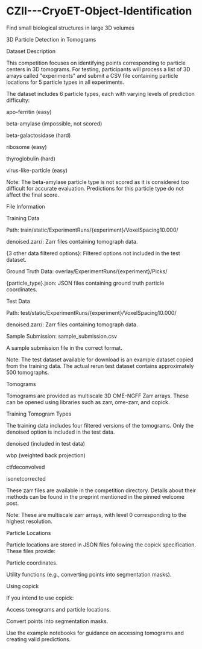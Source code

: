 # CZII---CryoET-Object-Identification
Find small biological structures in large 3D volumes

3D Particle Detection in Tomograms

Dataset Description

This competition focuses on identifying points corresponding to particle centers in 3D tomograms. For testing, participants will process a list of 3D arrays called "experiments" and submit a CSV file containing particle locations for 5 particle types in all experiments.

The dataset includes 6 particle types, each with varying levels of prediction difficulty:

apo-ferritin (easy)

beta-amylase (impossible, not scored)

beta-galactosidase (hard)

ribosome (easy)

thyroglobulin (hard)

virus-like-particle (easy)

Note: The beta-amylase particle type is not scored as it is considered too difficult for accurate evaluation. Predictions for this particle type do not affect the final score.

File Information

Training Data

Path: train/static/ExperimentRuns/{experiment}/VoxelSpacing10.000/

denoised.zarr/: Zarr files containing tomograph data.

{3 other data filtered options}: Filtered options not included in the test dataset.

Ground Truth Data: overlay/ExperimentRuns/{experiment}/Picks/

{particle_type}.json: JSON files containing ground truth particle coordinates.

Test Data

Path: test/static/ExperimentRuns/{experiment}/VoxelSpacing10.000/

denoised.zarr/: Zarr files containing tomograph data.

Sample Submission: sample_submission.csv

A sample submission file in the correct format.

Note: The test dataset available for download is an example dataset copied from the training data. The actual rerun test dataset contains approximately 500 tomographs.

Tomograms

Tomograms are provided as multiscale 3D OME-NGFF Zarr arrays. These can be opened using libraries such as zarr, ome-zarr, and copick.

Training Tomogram Types

The training data includes four filtered versions of the tomograms. Only the denoised option is included in the test data.

denoised (included in test data)

wbp (weighted back projection)

ctfdeconvolved

isonetcorrected

These zarr files are available in the competition directory. Details about their methods can be found in the preprint mentioned in the pinned welcome post.

Note: These are multiscale zarr arrays, with level 0 corresponding to the highest resolution.

Particle Locations

Particle locations are stored in JSON files following the copick specification. These files provide:

Particle coordinates.

Utility functions (e.g., converting points into segmentation masks).

Using copick

If you intend to use copick:

Access tomograms and particle locations.

Convert points into segmentation masks.

Use the example notebooks for guidance on accessing tomograms and creating valid predictions.
